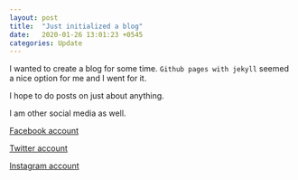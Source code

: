 ```yaml
---
layout: post
title:  "Just initialized a blog"
date:   2020-01-26 13:01:23 +0545
categories: Update
---
```

I wanted to create a blog for some time. `Github pages with jekyll` seemed a nice option for me and I went for it.

I hope to do posts on just about anything.

I am other social media as well.

[Facebook account](https://www.facebook.com/roosaann)

[Twitter account](https://twitter.com/_roshanlc)

[Instagram account](https://www.instagram.com/_roshanlamichhane/)

